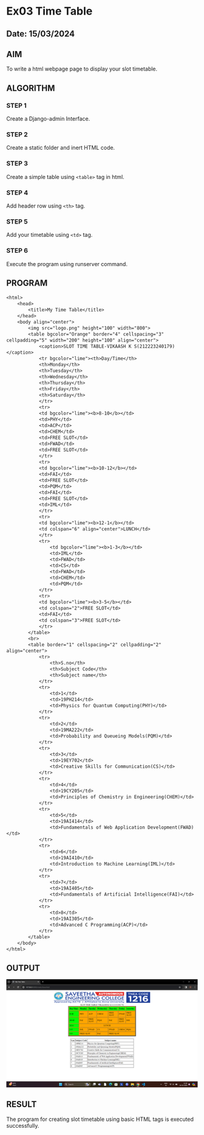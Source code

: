 # Ex03 Time Table
## Date: 15/03/2024

## AIM
To write a html webpage page to display your slot timetable.

## ALGORITHM
### STEP 1
Create a Django-admin Interface.

### STEP 2
Create a static folder and inert HTML code.

### STEP 3
Create a simple table using ```<table>``` tag in html.

### STEP 4
Add header row using ```<th>``` tag.

### STEP 5
Add your timetable using ```<td>``` tag.

### STEP 6
Execute the program using runserver command.

## PROGRAM
```
<html>
    <head>
        <title>My Time Table</title>
    </head>
    <body align="center">
        <img src="logo.png" height="100" width="800">
        <table bgcolor="Orange" border="4" cellspacing="3" cellpadding="5" width="200" height="100" align="center">
            <caption>SLOT TIME TABLE-VIKAASH K S(212223240179)</caption>
            <tr bgcolor="lime"><th>Day/Time</th>
            <th>Monday</th>
            <th>Tuesday</th>
            <th>Wednesday</th>
            <th>Thursday</th>
            <th>Friday</th> 
            <th>Saturday</th>   
            </tr>
            <tr>
            <td bgcolor="lime"><b>8-10</b></td>
            <td>PHY</td> 
            <td>ACP</td>
            <td>CHEM</td>
            <td>FREE SLOT</td>
            <td>FWAD</td>
            <td>FREE SLOT</td>    
            </tr>
            <tr>
            <td bgcolor="lime"><b>10-12</b></td>
            <td>FAI</td> 
            <td>FREE SLOT</td>
            <td>PQM</td>
            <td>FAI</td>
            <td>FREE SLOT</td>
            <td>IML</td>   
            </tr>
            <tr>
            <td bgcolor="lime"><b>12-1</b></td>
            <td colspan="6" align="center">LUNCH</td>  
            </tr>
            <tr>
                <td bgcolor="lime"><b>1-3</b></td>
                <td>IML</td> 
                <td>FWAD</td>
                <td>CS</td>
                <td>FWAD</td>
                <td>CHEM</td>
                <td>PQM</td>    
            </tr>
            <tr>
            <td bgcolor="lime"><b>3-5</b></td>
            <td colspan="2">FREE SLOT</td> 
            <td>FAI</td>
            <td colspan="3">FREE SLOT</td>
            </tr>
        </table>
        <br>
        <table border="1" cellspacing="2" cellpadding="2" align="center">
            <tr>
                <th>S.no</th>
                <th>Subject Code</th>
                <th>Subject name</th>
            </tr>
            <tr>
                <td>1</td>
                <td>19PH214</td>
                <td>Physics for Quantum Computing(PHY)</td>
            </tr>
            <tr>
                <td>2</td>
                <td>19MA222</td>
                <td>Probability and Queueing Models(PQM)</td>
            </tr>
            <tr>
                <td>3</td>
                <td>19EY702</td>
                <td>Creative Skills for Communication(CS)</td>
            </tr>
            <tr>
                <td>4</td>
                <td>19CY205</td>
                <td>Principles of Chemistry in Engineering(CHEM)</td>
            </tr>
            <tr>
                <td>5</td>
                <td>19AI414</td>
                <td>Fundamentals of Web Application Development(FWAD)</td>
            </tr>
            <tr>
                <td>6</td>
                <td>19AI410</td>
                <td>Introduction to Machine Learning(IML)</td>
            </tr>
            <tr>
                <td>7</td>
                <td>19AI405</td>
                <td>Fundamentals of Artificial Intelligence(FAI)</td>
            </tr>
            <tr>
                <td>8</td>
                <td>19AI305</td>
                <td>Advanced C Programming(ACP)</td>
            </tr>
        </table>
    </body>
</html>
```
## OUTPUT
![alt text](<Exp 3 Web.png>)
## RESULT
The program for creating slot timetable using basic HTML tags is executed successfully.